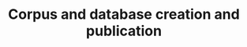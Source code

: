 ---
layout: page
title: Corpus and database creation and publication
permalink: /corpus_db/
show_sidebar: false
menubar: menu
toc: true
toc_title: Corpus and database creation and publication
hero_height: is-small
---